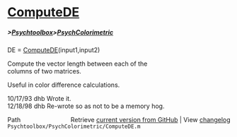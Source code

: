 # [ComputeDE](ComputeDE)
##### >[Psychtoolbox](Psychtoolbox)>[PsychColorimetric](PsychColorimetric)

DE = [ComputeDE](ComputeDE)(input1,input2)  
  
Compute the vector length between each of the  
columns of two matrices.  
  
Useful in color difference calculations.  
  
10/17/93    dhb  Wrote it.  
12/18/98    dhb  Re-wrote so as not to be a memory hog.  




<div class="code_header" style="text-align:right;">
  <span style="float:left;">Path&nbsp;&nbsp;</span> <span class="counter">Retrieve <a href=
  "https://raw.github.com/Psychtoolbox-3/Psychtoolbox-3/beta/Psychtoolbox/PsychColorimetric/ComputeDE.m">current version from GitHub</a> | View <a href=
  "https://github.com/Psychtoolbox-3/Psychtoolbox-3/commits/beta/Psychtoolbox/PsychColorimetric/ComputeDE.m">changelog</a></span>
</div>
<div class="code">
  <code>Psychtoolbox/PsychColorimetric/ComputeDE.m</code>
</div>

